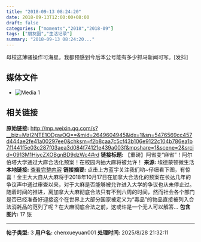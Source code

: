 ```yaml
---
title: "2018-09-13 08:24:20"
date: 2018-09-13T12:00:00+08:00
draft: false
categories: ["moments","2018","2018-09"]
tags: ["朋友圈","生活记录"]
summary: "2018-09-13 08:24:20..."
---
```


母校这薄骚操作可海星。我都预感到今后本公号能有多少抓马新闻可写。[发抖]

## 媒体文件

- ![Media 1](/Moments/photos/2018-09-13/201809130824200.jpg)

## 相关链接

**原始链接:** http://mp.weixin.qq.com/s?__biz=MzI2NTE1ODgwOQ==&mid=2649604945&idx=1&sn=5476569cc457d444ae2fe41a00297ee0&chksm=f2b8caa7c5cf43b106e9122c104b786ea1b7f1441f5e03c287f03aea3d084f74121e439a003f&mpshare=1&scene=2&srcid=0913M1HiycZXOBgnBD9dzWc4#rd
**链接标题:** 【重磅】阿省变“麻省”！阿尔伯塔大学通过大麻合法化预案！在校园内抽大麻将被允许！
**来源:** 埃德蒙顿微生活
**本地链接:** [查看完整内容](/link_content/2018/09/2018-09-13-2/link_content/)
**链接摘要:** 点击上方蓝字关注我们哟~仔细看下图，有惊喜！金主大大自从大麻将于2018年10月17日在加拿大合法化的预案在长达几年的争议声中通过审查以来，对于大麻是否能够被允许进入大学的争议也从未停止过。随着时间的推进，离加拿大大麻彻底合法只有不到六周的时间，然而社会各个部门是否已经准备好迎接这个在世界上大部分国家被定义为“毒品”的物品直接被列入合法消耗品的范列了呢？在大麻彻底合法之前，这或许是一个无人可以解答...
**包含图片:** 17 张

---

**帖子类型:** 3
**用户名:** chenxueyuan001
**处理时间:** 2025/8/28 21:32:11
